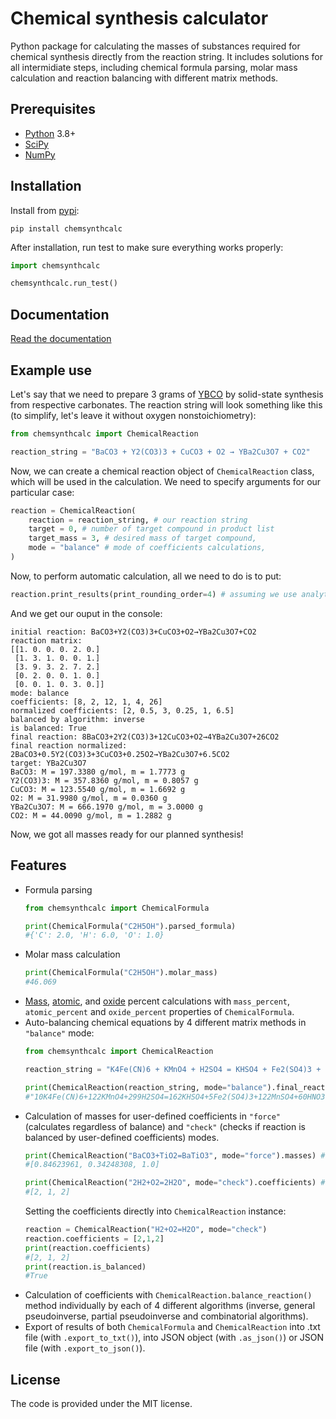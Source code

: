# Chemical synthesis calculator
Python package for calculating the masses of substances required for chemical synthesis directly from the reaction string. It includes solutions for all intermidiate steps, including chemical formula parsing, molar mass calculation and reaction balancing with different matrix methods.

## Prerequisites
* [Python](https://www.python.org/downloads/) 3.8+
* [SciPy](https://scipy.org/)
* [NumPy](https://numpy.org/)

## Installation
Install from [pypi](https://pypi.org/project/chemsynthcalc/):

`pip install chemsynthcalc`

After installation, run test to make sure everything works properly:
```Python
import chemsynthcalc

chemsynthcalc.run_test()
```

## Documentation
[Read the documentation](https://syrov-egor.github.io/chemsynthcalc/)

## Example use
Let's say that we need to prepare 3 grams of [YBCO](https://en.wikipedia.org/wiki/Yttrium_barium_copper_oxide) by solid-state synthesis from respective carbonates. The reaction string will look something like this (to simplify, let's leave it without oxygen nonstoichiometry):

```Python
from chemsynthcalc import ChemicalReaction

reaction_string = "BaCO3 + Y2(CO3)3 + CuCO3 + O2 → YBa2Cu3O7 + CO2"
```

Now, we can create a chemical reaction object of `ChemicalReaction` class, which will be used in the calculation. We need to specify arguments for our particular case:
```Python
reaction = ChemicalReaction(
    reaction = reaction_string, # our reaction string
    target = 0, # number of target compound in product list
    target_mass = 3, # desired mass of target compound,
    mode = "balance" # mode of coefficients calculations,
)
```

Now, to perform automatic calculation, all we need to do is to put:
```Python
reaction.print_results(print_rounding_order=4) # assuming we use analytical balances with 4 digits presicion
```

And we get our ouput in the console:
```
initial reaction: BaCO3+Y2(CO3)3+CuCO3+O2→YBa2Cu3O7+CO2
reaction matrix:
[[1. 0. 0. 0. 2. 0.]
 [1. 3. 1. 0. 0. 1.]
 [3. 9. 3. 2. 7. 2.]
 [0. 2. 0. 0. 1. 0.]
 [0. 0. 1. 0. 3. 0.]]
mode: balance
coefficients: [8, 2, 12, 1, 4, 26]
normalized coefficients: [2, 0.5, 3, 0.25, 1, 6.5]
balanced by algorithm: inverse
is balanced: True
final reaction: 8BaCO3+2Y2(CO3)3+12CuCO3+O2→4YBa2Cu3O7+26CO2
final reaction normalized: 2BaCO3+0.5Y2(CO3)3+3CuCO3+0.25O2→YBa2Cu3O7+6.5CO2
target: YBa2Cu3O7
BaCO3: M = 197.3380 g/mol, m = 1.7773 g
Y2(CO3)3: M = 357.8360 g/mol, m = 0.8057 g
CuCO3: M = 123.5540 g/mol, m = 1.6692 g
O2: M = 31.9980 g/mol, m = 0.0360 g
YBa2Cu3O7: M = 666.1970 g/mol, m = 3.0000 g
CO2: M = 44.0090 g/mol, m = 1.2882 g
```
Now, we got all masses ready for our planned synthesis!

## Features
* Formula parsing
  ```Python
  from chemsynthcalc import ChemicalFormula

  print(ChemicalFormula("C2H5OH").parsed_formula)
  #{'C': 2.0, 'H': 6.0, 'O': 1.0}
  ```
* Molar mass calculation
  ```Python
  print(ChemicalFormula("C2H5OH").molar_mass)
  #46.069
  ```
* [Mass](https://en.wikipedia.org/wiki/Mass_fraction_(chemistry)), [atomic](https://en.wikipedia.org/wiki/Mole_fraction), and [oxide](https://d32ogoqmya1dw8.cloudfront.net/files/introgeo/studio/examples/minex02.pdf) percent calculations with `mass_percent`, `atomic_percent` and `oxide_percent` properties of `ChemicalFormula`.
* Auto-balancing chemical equations by 4 different matrix methods in `"balance"` mode:
  ```Python
  from chemsynthcalc import ChemicalReaction

  reaction_string = "K4Fe(CN)6 + KMnO4 + H2SO4 = KHSO4 + Fe2(SO4)3 + MnSO4 + HNO3 + CO2 + H2O"

  print(ChemicalReaction(reaction_string, mode="balance").final_reaction)
  #"10K4Fe(CN)6+122KMnO4+299H2SO4=162KHSO4+5Fe2(SO4)3+122MnSO4+60HNO3+60CO2+188H2O"
  ```
* Calculation of masses for user-defined coefficients in `"force"` (calculates regardless of balance) and `"check"` (checks if reaction is balanced by user-defined coefficients) modes.
  ```Python
  print(ChemicalReaction("BaCO3+TiO2=BaTiO3", mode="force").masses) #we can drop CO2 product and still get masses in this mode. 
  #[0.84623961, 0.34248308, 1.0]
  ```
  ```Python
  print(ChemicalReaction("2H2+O2=2H2O", mode="check").coefficients) #we can be sure that reaction is balanced with our coefficients in this mode
  #[2, 1, 2]
  ```
  Setting the coefficients directly into `ChemicalReaction` instance:
  ```Python
  reaction = ChemicalReaction("H2+O2=H2O", mode="check")
  reaction.coefficients = [2,1,2]
  print(reaction.coefficients)
  #[2, 1, 2]
  print(reaction.is_balanced)
  #True
  ```
* Calculation of coefficients with `ChemicalReaction.balance_reaction()` method individually by each of 4 different algorithms (inverse, general pseudoinverse, partial pseudoinverse and combinatorial algorithms).
* Export of results of both `ChemicalFormula` and `ChemicalReaction` into .txt file (with `.export_to_txt()`), into JSON object (with `.as_json()`) or JSON file (with `.export_to_json()`).

## License
The code is provided under the MIT license.
